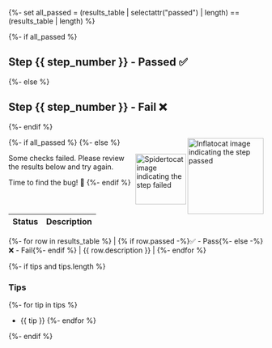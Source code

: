 {%- set all_passed = (results_table | selectattr("passed") | length) == (results_table | length) %}

{%- if all_passed %}

## Step {{ step_number }} - Passed ✅

{%- else %}

## Step {{ step_number }} - Fail ❌

{%- endif %}

{%- if all_passed %}
<img src="https://octodex.github.com/images/inflatocat.png" align="right" height="150px" alt="Inflatocat image indicating the step passed" />
{%- else %}

<img src="https://octodex.github.com/images/spidertocat.png" align="right" height="100px" alt="Spidertocat image indicating the step failed" />
Some checks failed. Please review the results below and try again.

Time to find the bug! 🤔
{%- endif %}

| Status | Description |
| ------ | ----------- |

{%- for row in results_table %}
| {% if row.passed -%}✅ - Pass{%- else -%}❌ - Fail{%- endif %} | {{ row.description }} |
{%- endfor %}

{%- if tips and tips.length %}

### Tips

{%- for tip in tips %}

- {{ tip }}
  {%- endfor %}

{%- endif %}
